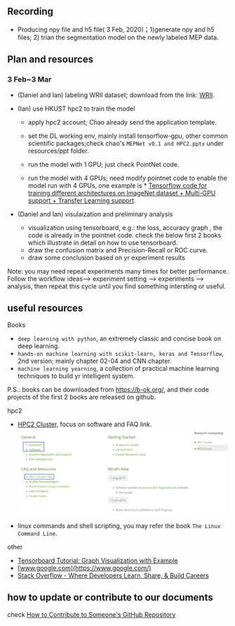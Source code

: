 ## Recording

- Producing npy file and h5 file( 3 Feb, 2020)；1)generate npy and h5 files; 2) trian the segmentation model on the newly labeled MEP data. 


## Plan and resources

### 3 Feb~3 Mar

- (Daniel and Ian) labeling WRII dataset; download from the link: [WRII](https://hkustconnect-my.sharepoint.com/:f:/g/personal/bwangbb_connect_ust_hk/ElLhGqoZ_05PgtmtXhasLKMBKj6c9WDjAd--ZbJhxVG63w?e=Tfo7LS).

- (Ian) use HKUST hpc2 to train the model
  - apply hpc2 account; Chao already send the application template.

  - set the DL working env, mainly install tensorflow-gpu, other common scientific packages;check chao's `MEPNet v0.1 and HPC2.pptx` under resources/ppt folder.

  - run the model with 1 GPU; just check PointNet code.

  - run the model with 4 GPUs; need modify pointnet code to enable the model run with 4 GPUs, one example is * [Tensorflow code for training different architectures on ImageNet dataset + Multi-GPU support + Transfer Learning support](https://github.com/arashno/tensorflow_multigpu_imagenet).

- (Daniel and Ian) visulaization and preliminary analysis
   - visualization using tensorboard, e.g.: the loss, accuracy graph , the code is already in the pointnet code. check the below first 2 books which illustrate in detail on how to use tensorboard.
   - draw the confusion matrix and Precision-Recall or ROC curve.
   - draw some conclusion based on yr experiment results
   
 Note: you may need repeat experiments many times for better performance. Follow the workflow  ideas--> experiment setting --> experiments --> analysis, then repeat this cycle until you find something intersting or useful.

## useful resources

Books 
- `deep learning with python`, an extremely classic and concise book on deep learning.
- `hands-on machine learning with scikit-learn, keras and Tensorflow`, 2nd version; mainly chapter 02-04 and CNN chapter.
- `machine learning yearning`, a collection of practical machine learning techniques to build yr intelligent system.
 
P.S.: books can be downloaded from https://b-ok.org/, and their code projects of the first 2 books are released on github.


hpc2
- [HPC2 Cluster](https://itsc.ust.hk/services/academic-teaching-support/high-performance-computing/hpc2-cluster), focus on software and FAQ link.
![](image/hpc2.png)

- linux commands and shell scripting, you may refer the book `The Linux Command Line`.


other
* [Tensorboard Tutorial: Graph Visualization with Example](https://www.guru99.com/tensorboard-tutorial.html)
* [www.google.com](https://www.google.com/)  
* [Stack Overflow - Where Developers Learn, Share, & Build Careers](https://stackoverflow.com/)


## how to update or contribute to our documents

check [How to Contribute to Someone's GitHub Repository](http://www.youtube.com/watch?v=yr6IzOGoMsQ)